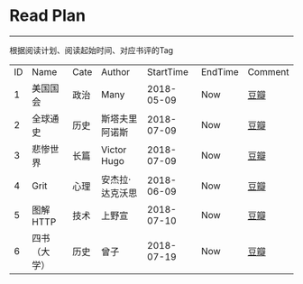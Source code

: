 # Read Plan #


----------

根据阅读计划、阅读起始时间、对应书评的Tag

<table>
    <tr>
        <td>ID</td>
        <td>Name</td>
		<td>Cate</td>
		<td>Author</rd>
        <td>StartTime</td>
		<td>EndTime</td>
        <td>Comment</td>
    </tr>
    <tr>
        <td>1</td>
		<td>美国国会</td>
		<td>政治</td>
		<td>Many</rd>
        <td>2018-05-09</td>
		<td>Now</td>
		<td><a href="https://book.douban.com/subject/26846919/" target="_blank">豆瓣</a></td>
    </tr>
    <tr>
        <td>2</td>
		<td>全球通史</td>
		<td>历史</td>
		<td>斯塔夫里阿诺斯</rd>
        <td>2018-07-09</td>
		<td>Now</td>
		<td><a href="https://book.douban.com/subject/1025643/" target="_blank">豆瓣</a></td>
    </tr>
    <tr>
        <td>3</td>
		<td>悲惨世界</td>
		<td>长篇</td>
		<td>Victor Hugo</rd>
        <td>2018-07-09</td>
		<td>Now</td>
		<td><a href="https://book.douban.com/subject/1205054/" target="_blank">豆瓣</a></td>
    </tr>
    <tr>
        <td>4</td>
		<td>Grit</td>
		<td>心理</td>
		<td>安杰拉·达克沃思</rd>
        <td>2018-06-09</td>
		<td>Now</td>
		<td><a href="https://book.douban.com/subject/27062574/" target="_blank">豆瓣</a></td>
    </tr>
    <tr>
        <td>5</td>
		<td>图解HTTP</td>
		<td>技术</td>
		<td>上野宣</rd>
        <td>2018-07-10</td>
		<td>Now</td>
		<td><a href="https://book.douban.com/subject/25863515/" target="_blank">豆瓣</a></td>
    </tr>
    <tr>
        <td>6</td>
		<td>四书（大学）</td>
		<td>历史</td>
		<td>曾子</rd>
        <td>2018-07-19</td>
		<td>Now</td>
		<td><a href="https://book.douban.com/subject/2037610/" target="_blank">豆瓣</a></td>
    </tr>
</table>
